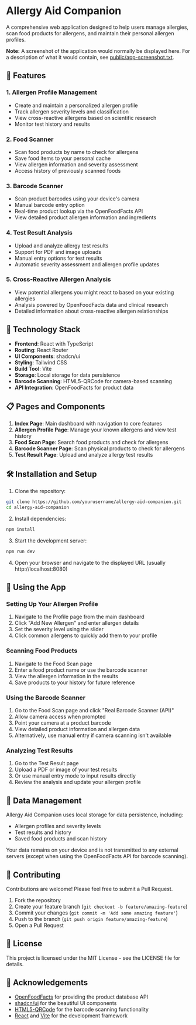 # Allergy Aid Companion

A comprehensive web application designed to help users manage allergies, scan food products for allergens, and maintain their personal allergen profiles.

**Note:** A screenshot of the application would normally be displayed here. For a description of what it would contain, see [public/app-screenshot.txt](public/app-screenshot.txt).

## 🌟 Features

### 1. Allergen Profile Management
- Create and maintain a personalized allergen profile
- Track allergen severity levels and classification
- View cross-reactive allergens based on scientific research
- Monitor test history and results

### 2. Food Scanner
- Scan food products by name to check for allergens
- Save food items to your personal cache
- View allergen information and severity assessment
- Access history of previously scanned foods

### 3. Barcode Scanner
- Scan product barcodes using your device's camera
- Manual barcode entry option
- Real-time product lookup via the OpenFoodFacts API
- View detailed product allergen information and ingredients

### 4. Test Result Analysis
- Upload and analyze allergy test results
- Support for PDF and image uploads
- Manual entry options for test results
- Automatic severity assessment and allergen profile updates

### 5. Cross-Reactive Allergen Analysis
- View potential allergens you might react to based on your existing allergies
- Analysis powered by OpenFoodFacts data and clinical research
- Detailed information about cross-reactive allergen relationships

## 🚀 Technology Stack

- **Frontend**: React with TypeScript
- **Routing**: React Router
- **UI Components**: shadcn/ui
- **Styling**: Tailwind CSS
- **Build Tool**: Vite
- **Storage**: Local storage for data persistence
- **Barcode Scanning**: HTML5-QRCode for camera-based scanning
- **API Integration**: OpenFoodFacts for product data

## 📋 Pages and Components

1. **Index Page**: Main dashboard with navigation to core features
2. **Allergen Profile Page**: Manage your known allergens and view test history
3. **Food Scan Page**: Search food products and check for allergens
4. **Barcode Scanner Page**: Scan physical products to check for allergens
5. **Test Result Page**: Upload and analyze allergy test results

## 🛠️ Installation and Setup

1. Clone the repository:
```bash
git clone https://github.com/yourusername/allergy-aid-companion.git
cd allergy-aid-companion
```

2. Install dependencies:
```bash
npm install
```

3. Start the development server:
```bash
npm run dev
```

4. Open your browser and navigate to the displayed URL (usually http://localhost:8080)

## 📱 Using the App

### Setting Up Your Allergen Profile
1. Navigate to the Profile page from the main dashboard
2. Click "Add New Allergen" and enter allergen details
3. Set the severity level using the slider
4. Click common allergens to quickly add them to your profile

### Scanning Food Products
1. Navigate to the Food Scan page
2. Enter a food product name or use the barcode scanner
3. View the allergen information in the results
4. Save products to your history for future reference

### Using the Barcode Scanner
1. Go to the Food Scan page and click "Real Barcode Scanner (API)"
2. Allow camera access when prompted
3. Point your camera at a product barcode
4. View detailed product information and allergen data
5. Alternatively, use manual entry if camera scanning isn't available

### Analyzing Test Results
1. Go to the Test Result page
2. Upload a PDF or image of your test results
3. Or use manual entry mode to input results directly
4. Review the analysis and update your allergen profile

## 🔄 Data Management

Allergy Aid Companion uses local storage for data persistence, including:
- Allergen profiles and severity levels
- Test results and history
- Saved food products and scan history

Your data remains on your device and is not transmitted to any external servers (except when using the OpenFoodFacts API for barcode scanning).

## 🤝 Contributing

Contributions are welcome! Please feel free to submit a Pull Request.

1. Fork the repository
2. Create your feature branch (`git checkout -b feature/amazing-feature`)
3. Commit your changes (`git commit -m 'Add some amazing feature'`)
4. Push to the branch (`git push origin feature/amazing-feature`)
5. Open a Pull Request

## 📜 License

This project is licensed under the MIT License - see the LICENSE file for details.

## 🙏 Acknowledgements

- [OpenFoodFacts](https://world.openfoodfacts.org/) for providing the product database API
- [shadcn/ui](https://ui.shadcn.com/) for the beautiful UI components
- [HTML5-QRCode](https://github.com/mebjas/html5-qrcode) for the barcode scanning functionality
- [React](https://reactjs.org/) and [Vite](https://vitejs.dev/) for the development framework
